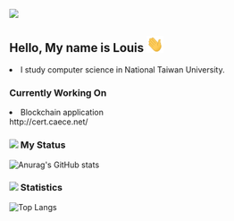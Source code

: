 ![](https://raw.githubusercontent.com/LouisTsai-Csie/LouisTsai-Csie/output/github-snake.svg)

<h2> Hello, My name is Louis  <img src="https://github.com/ABSphreak/ABSphreak/blob/master/gifs/Hi.gif" width="30px"></h2>
<li> I study computer science in National Taiwan University. </li>

<div></div>
<picture></picture>
<h3> Currently Working On </h3>
<li> Blockchain application </li> http://cert.caece.net/

<h3><img src = "https://github.com/7oSkaaa/7oSkaaa/blob/main/Images/about_me.gif?raw=true" width = 30px> My Status </h3>

![Anurag's GitHub stats](https://github-readme-stats.vercel.app/api?username=LouisTsai-Csie&show_icons=true&theme=tokyonight)

<h3><img src = "https://github.com/7oSkaaa/7oSkaaa/blob/main/Images/about_me.gif?raw=true" width = 30px> Statistics </h3>

![Top Langs](https://github-readme-stats.vercel.app/api/top-langs/?username=LouisTsai-Csie&layout=compact&show_icons=true&theme=tokyonight&langs_count=5&hide=html,css)
